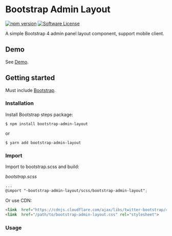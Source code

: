 # Bootstrap Admin Layout

[![npm version](https://img.shields.io/npm/v/bootstrap-admin-layout.svg)](https://www.npmjs.com/package/bootstrap-admin-layout)
[![Software License](https://img.shields.io/badge/license-MIT-brightgreen.svg)](LICENSE.md)

A simple Bootstrap 4 admin panel layout component, support mobile client.

## Demo

See [Demo](https://ycs77.github.io/bootstrap-admin-layout/).

## Getting started

Must include [Bootstrap](https://getbootstrap.com/).

### Installation

Install Bootstrap steps package:
```
$ npm install bootstrap-admin-layout
```
or
```
$ yarn add bootstrap-admin-layout
```

### Import

Import to bootstrap.scss and build:

*bootstrap.scss*
```scss
...
@import "~bootstrap-admin-layout/scss/bootstrap-admin-layout";
```

Or use CDN:
```html
<link  href="https://cdnjs.cloudflare.com/ajax/libs/twitter-bootstrap/4.3.1/css/bootstrap.min.css" rel="stylesheet"><!-- Bootstrap is required -->
<link  href="/path/to/bootstrap-admin-layout.css" rel="stylesheet">
```

### Usage

```html

```
